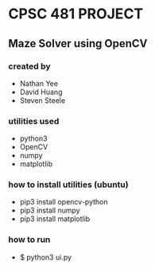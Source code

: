# CPSC 481 PROJECT 
## Maze Solver using OpenCV
### created by 
- Nathan Yee
- David Huang
- Steven Steele 

### utilities used 
- python3
- OpenCV
- numpy
- matplotlib

### how to install utilities (ubuntu)
- pip3 install opencv-python
- pip3 install numpy
- pip3 install matplotlib

### how to run
- $ python3 ui.py
